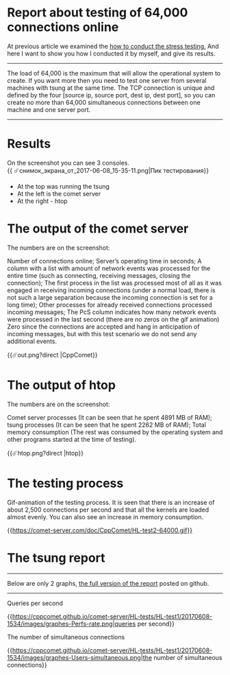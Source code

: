 
# Report about testing of 64,000 connections online


At previous article we examined the [ how to conduct the stress testing.](/docs/wiki-md/comet/load-testing.md) And here I want to show you how I conducted it by myself, and give its results.


___
The load of 64,000 is the maximum that will allow the operational system to create. If you want more then you need to test one server from several machines with tsung at the same time. The TCP connection is unique and defined by the four [source ip, source port, dest ip, dest port], so you can create no more than 64,000 simultaneous connections between one machine and one server port. 
___


# Results # 

On the screenshot you can see 3 consoles.  
{{ :comet:снимок_экрана_от_2017-06-08_15-35-11.png|Пик тестирования}}

  - At the top was running the tsung
  - At the left is the comet server
  - At the right - htop

# The output of the comet server # 

The numbers are on the screenshot:

Number of connections online;
Server’s operating time in seconds;
A column with a list with amount of network events was processed for the entire time (such as connecting, receiving messages, closing the connection);
The first process in the list was processed most of all as it was engaged in receiving incoming connections (under a normal load, there is not such a large separation because the incoming connection is set for a long time);
Other processes for already received connections processed incoming messages;
The PcS column indicates how many network events were processed in the last second (there are no zeros on the gif animation) Zero since the connections are accepted and hang in anticipation of incoming messages, but with this test scenario we do not send any additional events.
  
{{:comet:out.png?direct |CppComet}}

# The output of htop # 

The numbers are on the screenshot:

Comet server processes (It can be seen that he spent 4891 MB of RAM);
tsung processes (It can be seen that he spent 2262 MB of RAM);
Total memory consumption (The rest was consumed by the operating system and other programs started at the time of testing). 

{{:comet:htop.png?direct |htop}}

# The testing process # 

Gif-animation of the testing process. It is seen that there is an increase of about 2,500 connections per second and that all the kernels are loaded almost evenly. You can also see an increase in memory consumption. 

{{https://comet-server.com/doc/CppComet/HL-test2-64000.gif}}

# The tsung report # 


___
Below are only 2 graphs, [the full version of the report](https://cppcomet.github.io/comet-server/HL-tests/HL-test1/20170608-1534/report.html) posted on github.
___


Queries per second

{{https://cppcomet.github.io/comet-server/HL-tests/HL-test1/20170608-1534/images/graphes-Perfs-rate.png|queries per second}}

The number of simultaneous connections

{{https://cppcomet.github.io/comet-server/HL-tests/HL-test1/20170608-1534/images/graphes-Users-simultaneous.png|the number of simultaneous connections}}


